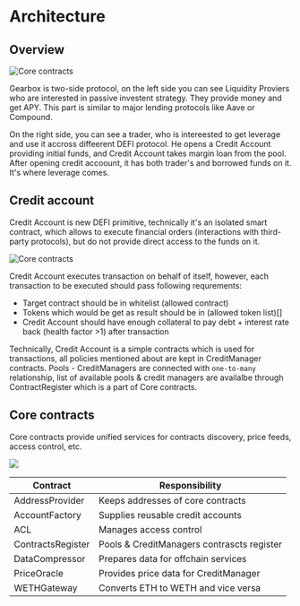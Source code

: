 # Architecture

## Overview 

![Core contracts](/images/architecture.jpg)

Gearbox is two-side protocol, on the left side you can see Liquidity Proviers who are interested in
passive investent strategy. They provide money and get APY. This part is similar to major lending protocols
like Aave or Compound.

On the right side, you can see a trader, who is intereested to get leverage and use it accross diffeerent DEFI protocol.
He opens a Credit Account providing initial funds, and Credit Account takes margin loan from the pool. After opening credit 
accoount, it has both trader's and borrowed funds on it. It's where leverage comes.

## Credit account

Credit Account is new DEFI primitive, technically it's an isolated smart contract, which allows to execute financial orders
(interactions with third-party protocols), but do not provide direct access to the funds on it.

![Core contracts](/images/core/execute-transaction.jpg)

Credit Account executes transaction on behalf of itself, however, each transaction to be executed should pass following requrements:

- Target contract should be in whitelist (allowed contract)
- Tokens which would be get as result should be in (allowed token list)[]
- Credit Account should have enough collateral to pay debt + interest rate back (health factor >1) after transaction

Technically, Credit Account is a simple contracts which is used for transactions, all policies mentioned about are kept in CreditManager 
contracts. Pools - CreditManagers are connected with `one-to-many` relationship, list of available pools & credit managers are availalbe 
through ContractRegister which is a part of Core contracts.

## Core contracts

Core contracts provide unified services for contracts discovery, price feeds, access control, etc.

![](/images/core/core.jpg)

| Contract             | Responsibility                              |
| -------------------- | ------------------------------------------- |
| AddressProvider      | Keeps addresses of core contracts           |
| AccountFactory       | Supplies reusable credit accounts           |
| ACL                  | Manages access control                      |
| ContractsRegister    | Pools & CreditManagers contrascts register  |
| DataCompressor       | Prepares data for offchain services         |
| PriceOracle          | Provides price data for CreditManager       |
| WETHGateway          | Converts ETH to WETH and vice versa         |

